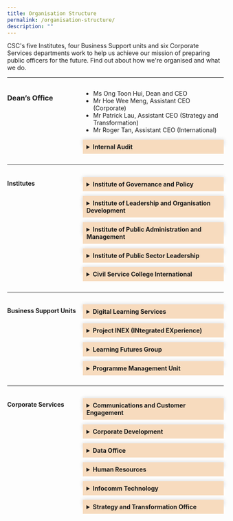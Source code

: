 ```yaml
---
title: Organisation Structure
permalink: /organisation-structure/
description: ""
---
```

<style>
	.grid-container {
	  display: grid;
	  grid-template-columns:  35% 65%;
	 
	}

	.header-left {
		text-align: left;
	
	
	}

	.Accordion-Paragraph {
	 font-size: 1em;
	 margin-left: 0.5em;
	 margin-right: 0.5em;
	 
	}
	
	summary {
		background-color: #f7dbbe;
		padding:8px;
		margin-bottom: -20px;
		font-weight: bold;
		transition: all 0.5s ease;
	}
	
	summary:hover{
		cursor: pointer;
		color: white;
		background-color: #F68B1F;
		font-weight: bold;
	}
	
	details[open] {
		background-color: #f7f0f0;

	}
	
details {
		box-shadow: 0px 0px 10px #d4d4d4;
		margin-top: 1em;
		margin-bottom: 2.2em;
	}

@media only screen and (max-width: 600px) {
	.grid-container {
		display: block;
	}
	
}	
	
	
</style>
<!-- Hello there this is a HTML comment-->

<p>CSC's five Institutes, four Business Support units and six Corporate Services departments work to help us achieve our mission of preparing public officers for the future. Find out about how we're organised and what we do.                         </p>

<hr>
<div class="grid-container">
<div class="grid-child-OS-1"><h3 class="header-left">Dean’s Office</h3></div>
<div class="grid-child-OS-2">
	<ul>
	<li>Ms Ong Toon Hui, Dean and CEO</li>
	<li>Mr Hoe Wee Meng, Assistant CEO (Corporate)</li>
	<li>Mr Patrick Lau, Assistant CEO (Strategy and Transformation)</li>
	<li>Mr Roger Tan, Assistant CEO (International)</li>

</ul>
	<details><summary>Internal Audit</summary>
		<p class="Accordion-Paragraph">Provide independent assurance that College's risk management, governance and internal control processes are operating effectively.</p>
	</details>
</div>
</div>


<hr>
<div class="grid-container">
	<div class="grid-child-OS-1"><h4 class="header-left">Institutes</h4>
	</div>
	<div class="grid-child-OS-2">		
<div id="myaccordion">
	<details><summary>Institute of Governance and Policy</summary>
		<p class="Accordion-Paragraph">Steward and advance public policy through research and training programmes, with emphasis on the areas of governance, public economics and social policy.</p>
	</details>
	<details><summary>Institute of Leadership and Organisation Development</summary>
		<p class="Accordion-Paragraph">Develop leadership and organisation development (OD) capabilities through research, training and consultancy, so as to enable sustainable change and transformation in the Public Service.</p></details>
	<details><summary>Institute of Public Administration and Management</summary><p class="Accordion-Paragraph">Build capabilities in the areas of service management and delivery, strategic human resource management, public finance and law, public service foundational competencies and enforcement practices.
		</p>
	</details>
	<details>
		<summary>Institute of Public Sector Leadership</summary>
		<p class="Accordion-Paragraph">Develop a pipeline of public service leaders through a suite of milestone programmes focusing on leadership development, public governance and its ethos in Singapore.</p>
	</details>
	<details><summary>Civil Service College International</summary>
		<p class="Accordion-Paragraph">Build strategic partnerships through the sharing of Singapore’s public service experience and best practices with the wider global community.</p>
	</details>

</div>
</div>
</div>
<hr>
<div class="grid-container">
	<div class="grid-child-OS-1">
		<h4 class="header-left">Business Support Units</h4>
	 </div>
<div class="grid-child-OS-2">
	<!-- Below here will be the 4 Business Support unit accordians-->
	<div id="myaccordion">
		<details>
			<summary>Digital Learning Services</summary>
			<p class="Accordion-Paragraph">Drive and enable digital learning for an integrated and seamless learning experience.</p>
		</details>
		<details><summary>Project INEX (INtegrated EXperience)</summary>
			<p class="Accordion-Paragraph">Drive the consolidation and integration of business requirements and needs across the systems in CSC and develop an aligned and coherent view in order to provide a seamless learner and agency experience.</p>
		</details>
		<details>
			<summary>Learning Futures Group</summary>
			<p class="Accordion-Paragraph">Nurture conditions for continual experimentation and innovation in learning design and technology.</p>
		</details>
		<details>
		<summary>Programme Management Unit</summary>
		<p class="Accordion-Paragraph">Partner Institutes to provide end-to-end administrative and logistics support for training programmes and other forms of learning interventions so that learners enjoy a seamless experience in their learning journey.</p>
		</details>
		
	  
 </div>
</div>
</div>
	

<hr>
<div class="grid-container">
	<div class="grid-child-OS-1">
		<h4>Corporate Services</h4>
  </div>
	  <div class="grid-child-OS-2">
	<div id="myaccordion">
  <details><summary>Communications and Customer Engagement</summary><p class="Accordion-Paragraph">Steward corporate identity and customer intelligence, as well as communication and customer engagement with public agencies and public officers.</p></details>
		<details><summary>Corporate Development</summary><p class="Accordion-Paragraph">Manage finance and procurement functions, estate and administrative matters, and resource centre.</p></details>
		<details><summary>Data Office</summary><p class="Accordion-Paragraph">Strengthen data infrastructure and expedite the growth of data capabilities.</p></details>
		<details><summary>Human Resources</summary><p class="Accordion-Paragraph">Nurture engaged and committed staff, develop professional competencies, promote HR best practices, and maintain sound corporate governance.</p></details>
		<details><summary>Infocomm Technology</summary><p class="Accordion-Paragraph">Develop technical infrastructure and harness digital technology to boost business efficiency and deliver good customer experience.</p></details>
		<details><summary>Strategy and Transformation Office</summary><p class="Accordion-Paragraph">Develop transformation strategy and roadmap, monitor progress of key projects and ensure alignment of College’s resources, including strategy, data, and business model.</p></details>
  </div>
	</div>
</div><!-- This div tag is for the grid-child-os-2-->

<!-- This div tag is for the grid-container corporate services.-->